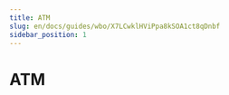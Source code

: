 ```yaml
---
title: ATM
slug: en/docs/guides/wbo/X7LCwklHViPpa8kSOA1ct8qDnbf
sidebar_position: 1
---
```



# ATM

